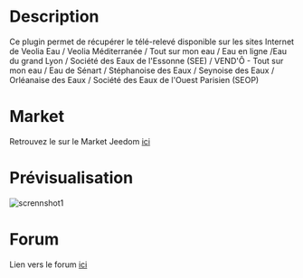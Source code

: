 # Description

Ce plugin permet de récupérer le télé-relevé disponible sur les sites Internet de Veolia Eau / Veolia Méditerranée / Tout sur mon eau / Eau en ligne /Eau du grand Lyon / Société des Eaux de l'Essonne (SEE) / VEND'Ô - Tout sur mon eau / Eau de Sénart / Stéphanoise des Eaux / Seynoise des Eaux / Orléanaise des Eaux / Société des Eaux de l'Ouest Parisien (SEOP)

# Market

Retrouvez le sur le Market Jeedom [ici](https://www.jeedom.com/market/index.php?v=d&p=market&type=plugin&&name=veolia_eau)

# Prévisualisation

![scrennshot1](../images/veolia_eau_screen_shoot.png)

# Forum

Lien vers le forum [ici](https://community.jeedom.com/tag/plugin-veolia_eau)
